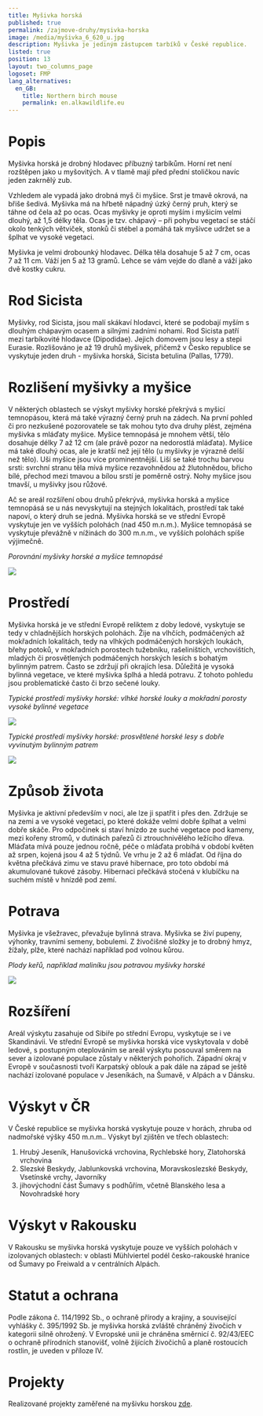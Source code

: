 ```yaml
---
title: Myšivka horská
published: true
permalink: /zajmove-druhy/mysivka-horska
image: /media/myšivka_6_620_u.jpg
description: Myšivka je jediným zástupcem tarbíků v České republice.
listed: true
position: 13
layout: two_columns_page
logoset: FMP
lang_alternatives:
  en_GB:
    title: Northern birch mouse
    permalink: en.alkawildlife.eu
---
```

# Popis

Myšivka horská je drobný hlodavec příbuzný tarbíkům. Horní ret není rozštěpen jako u myšovitých. A v tlamě mají před přední stoličkou navíc jeden zakrnělý zub.

 Vzhledem ale vypadá jako drobná myš či myšice. Srst je tmavě okrová, na břiše šedivá. Myšivka má na hřbetě nápadný úzký černý pruh, který se táhne od čela až po ocas. Ocas myšivky je oproti myším i myšicím velmi dlouhý, až 1,5 délky těla. Ocas je tzv. chápavý – při pohybu vegetací se stáčí okolo tenkých větviček, stonků či stébel a pomáhá tak myšivce udržet se a šplhat ve vysoké vegetaci.

Myšivka je velmi drobounký hlodavec. Délka těla dosahuje 5 až 7 cm, ocas 7 až 11 cm. Váží jen 5 až 13 gramů. Lehce se vám vejde do dlaně a váží jako dvě kostky cukru. 

# Rod Sicista

Myšivky, rod Sicista, jsou malí skákaví hlodavci, které se podobají myším s dlouhým chápavým ocasem a silnými zadními nohami. Rod Sicista patří mezi tarbíkovité hlodavce (Dipodidae). Jejich domovem jsou lesy a stepi Eurasie. Rozlišováno je až 19 druhů myšivek, přičemž v Česko republice se vyskytuje jeden druh - myšivka horská, Sicista betulina (Pallas, 1779). 

# Rozlišení myšivky a myšice

V některých oblastech se výskyt myšivky horské překrývá s myšicí temnopásou, která má také výrazný černý pruh na zádech. Na první pohled či pro nezkušené pozorovatele se tak mohou tyto dva druhy plést, zejména myšivka s mláďaty myšice. Myšice temnopásá je mnohem větší, tělo dosahuje délky 7 až 12 cm (ale právě pozor na nedorostlá mláďata). Myšice má také dlouhý ocas, ale je kratší než její tělo (u myšivky je výrazně delší než tělo). Uši myšice jsou více prominentnější. Liší se také trochu barvou srsti: svrchní stranu těla mívá myšice rezavohnědou až žlutohnědou, břicho bílé, přechod mezi tmavou a bílou srstí je poměrně ostrý. Nohy myšice jsou tmavší, u myšivky jsou růžové. 

Ač se areál rozšíření obou druhů překrývá, myšivka horská a myšice temnopásá se u nás nevyskytují na stejných lokalitách, prostředí tak také napoví, o který druh se jedná. Myšivka horská se ve střední Evropě vyskytuje jen ve vyšších polohách (nad 450 m.n.m.). Myšice temnopásá se vyskytuje převážně v nížinách do 300 m.n.m., ve vyšších polohách spíše výjimečně.  

_Porovnání myšivky horské a myšice temnopásé_

![](/media/porovnani_mysivka_mysice_620.jpg)

# Prostředí

Myšivka horská je ve střední Evropě reliktem z doby ledové, vyskytuje se tedy v chladnějších horských polohách. Žije na vlhčích, podmáčených až mokřadních lokalitách, tedy na vlhkých podmáčených horských loukách, břehy potoků, v mokřadních porostech tužebníku, rašeliništích, vrchovištích, mladých či prosvětlených podmáčených horských lesích s bohatým bylinným patrem. Často se zdržují při okrajích lesa. Důležitá je vysoká bylinná vegetace, ve které myšivka šplhá a hledá potravu. Z tohoto pohledu jsou problematické často či brzo sečené louky. 

_Typické prostředí myšivky horské: vlhké horské louky a mokřadní porosty vysoké bylinné vegetace_

![](/media/prostredi_pohori_600.jpg)



_Typické prostředí myšivky horské: prosvětlené horské lesy s dobře vyvinutým bylinným patrem_

![](/media/p8090065.jpg)

# Způsob života

Myšivka je aktivní především v noci, ale lze ji spatřit i přes den. Zdržuje se na zemi a ve vysoké vegetaci, po které dokáže velmi dobře šplhat a velmi dobře skáče. Pro odpočinek si staví hnízdo ze suché vegetace pod kameny, mezi kořeny stromů, v dutinách pařezů či ztrouchnivělého ležícího dřeva. Mláďata mívá pouze jednou ročně, péče o mláďata probíhá v období květen až srpen, kojená jsou 4 až 5 týdnů. Ve vrhu je 2 až 6 mláďat. Od října do května přečkává zimu ve stavu pravé hibernace, pro toto období má akumulované tukové zásoby. Hibernaci přečkává stočená v klubíčku na suchém místě v hnízdě pod zemí.

# Potrava

Myšivka je všežravec, převažuje bylinná strava. Myšivka se živí pupeny, výhonky, travními semeny, bobulemi. Z živočišné složky je to drobný hmyz, žížaly, plže, které nachází například pod volnou kůrou.

_Plody keřů, například maliníku jsou potravou myšivky horské_

![](/media/myšivka_vanderkooij_3_620.jpg)

# Rozšíření

Areál výskytu zasahuje od Sibiře po střední Evropu, vyskytuje se i ve Skandinávii. Ve střední Evropě se myšivka horská více vyskytovala v době ledové, s postupným oteplováním se areál výskytu posouval směrem na sever a izolované populace zůstaly v některých pohořích. Západní okraj v Evropě v současnosti tvoří Karpatský oblouk a pak dále na západ se ještě nachází izolované populace v Jeseníkách, na Šumavě, v Alpách a v Dánsku.

# Výskyt v ČR

V České republice se myšivka horská vyskytuje pouze v horách, zhruba od nadmořské výšky 450 m.n.m.. Výskyt byl zjištěn ve třech oblastech:

1. Hrubý Jeseník, Hanušovická vrchovina, Rychlebské hory, Zlatohorská vrchovina
2. Slezské Beskydy, Jablunkovská vrchovina, Moravskoslezské Beskydy, Vsetínské vrchy, Javorníky
3. jihovýchodní část Šumavy s podhůřím, včetně Blanského lesa a Novohradské hory

# Výskyt v Rakousku

V Rakousku se myšivka horská vyskytuje pouze ve vyšších polohách v izolovaných oblastech: v oblasti Mühlviertel podél česko-rakouské hranice od Šumavy po Freiwald a v centrálních Alpách.

# Statut a ochrana

Podle zákona č. 114/1992 Sb., o ochraně přírody a krajiny, a související vyhlášky č. 395/1992 Sb. je myšivka horská zvláště chráněný živočich v kategorii silně ohrožený. V Evropské unii je chráněna směrnicí č. 92/43/EEC o ochraně přírodních stanovišť, volně žijících živočichů a planě rostoucích rostlin, je uveden v příloze IV. 

# Projekty

Realizované projekty zaměřené na myšivku horskou [zde](https://www.alkawildlife.eu/projects#category=my%C5%A1ivka-horsk%C3%A1).
